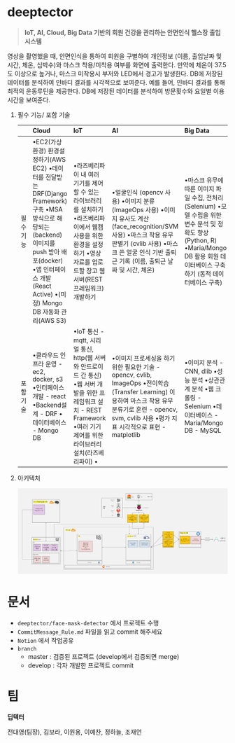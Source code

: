 # deeptector

> **IoT, AI, Cloud, Big Data 기반의 회원 건강을 관리하는 안면인식 헬스장 출입 시스템**

 영상을 촬영했을 때, 안면인식을 통하여 회원을 구별하여 개인정보 (이름, 출입날짜 및 시간, 체온, 심박수)와 마스크 착용/미착용 여부를 화면에 출력한다. 만약에 체온이 37.5도 이상으로 높거나, 마스크 미착용시 부저와 LED에서 경고가 발생한다. DB에 저장된 데이터를 분석하여 인바디 결과를 시각적으로 보여준다. 예를 들어, 인바디 결과를 통해 최적의 운동루틴을 제공한다. DB에 저장된 데이터를 분석하여 방문횟수와 요일별 이용시간을 보여준다.



1. 필수 기능/ 포함 기술

   |           | Cloud                                                        | IoT                                                          | AI                                                           | Big Data                                                     |
   | --------- | ------------------------------------------------------------ | ------------------------------------------------------------ | ------------------------------------------------------------ | ------------------------------------------------------------ |
   | 필수 기능 | •EC2(가상환경) 환경설정하기(AWS EC2)  •데이터를 전달받는 DRF(Django Framework) 구축  •MSA 방식으로 해당되는 (backend) 이미지를 push 받아  배포(docker)  •앱 인터페이스 개발 (React Active)  •(미정) Mongo DB 자동화 관리(AWS S3) | •라즈베리파이 내 여러 기기를 제어할 수 있는 라이브러리를 설치하기  •라즈베리파이에서 웹캠 사용을 위한 환경을 설정하기  •영상 자료를 업로드할 장고 웹서버(REST 프레임워크) 개발하기 | •얼굴인식 (opencv 사용)  •이미지 분류 (ImageOps 사용)  •이미지 유사도 계산 (face_recognition/SVM  사용)  •마스크 착용 유무 판별기 (cvlib 사용)  •마스크 쓴 얼굴 인식 기반 출퇴근 기록 (이름, 출퇴근 날짜 및 시간, 체온) | •마스크 유무에 따른 이미지 파일 수집, 전처리 (Selenium)  •모델 수립을 위한 변수 분석 및 정확도 향상 (Python, R)  •Maria/Mongo DB 활용 회원 데이터베이스 구축하기 (동적 데이터베이스 구축) |
   | 포함 기술 | •클라우드 인프라 운영     - ec2, docker, s3  •인터페이스 개발     - react  •Backend설계     - DRF  •데이터베이스     - Mongo DB | •IoT 통신     - mqtt, 시리얼 통신, http(웹  서버와 안드로이드 간 통신)  •웹 서버 개발을 위한 프레임워크 설치     - REST Framework  •여러 기기 제어를 위한 라이브러리 설치(라즈베리파이)  • | •이미지 프로세싱을 하기 위한 필요한 기술     - opencv, cvlib, ImageOps  •전이학습 (Transfer Learning) 이용하여  마스크 착용 유무 분류기로 훈련     - opencv, svm, cvlib 사용  •평가 지표 시각적으로 표현      - matplotlib | •이미지 분석     - CNN, dlib  •성능 분석  •상관관계 분석  •웹 크롤링     - Selenium  •데이터베이스     - Maria/Mongo DB     - MySQL |

2. 아키텍처

   ![image-20210514211145498](./README.assets/image-20210514211145498.png)



# 문서

- `deeptector/face-mask-detector` 에서 프로젝트 수행
- `CommitMessage_Rule.md` 파일을 읽고 commit 해주세요
- `Notion` 에서 작업공유
- `branch`
  - master : 검증된 프로젝트 (develop에서 검증되면 merge)
  - develop : 각자 개발한 프로젝트 commit



# 팀

**딥텍터**

전대영(팀장), 김보라, 이원용, 이예찬, 정하늘, 조재언